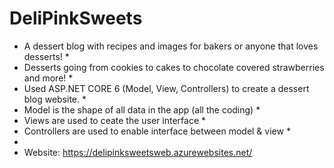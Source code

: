 # DeliPinkSweets
* A dessert blog with recipes and images for bakers or anyone that loves desserts! *
* Desserts going from cookies to cakes to chocolate covered strawberries and more! *
* Used ASP.NET CORE 6 (Model, View, Controllers) to create a dessert blog website. *
* Model is the shape of all data in the app (all the coding) *
* Views are used to ceate the user interface *
* Controllers are used to enable interface between model & view *
* 
* Website: https://delipinksweetsweb.azurewebsites.net/
